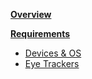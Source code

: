 **[Overview](https://github.com/JuliusSweetland/OptiKey/wiki)**

**[Requirements](https://github.com/JuliusSweetland/OptiKey/wiki/Requirements)**
* [Devices & OS](https://github.com/JuliusSweetland/OptiKey/wiki/Requirements#device-os-requirements)
* [Eye Trackers](https://github.com/JuliusSweetland/OptiKey/wiki/Requirements#supported-eye-trackers)